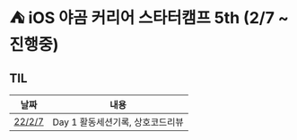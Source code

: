 # ⛺ iOS️ 야곰 커리어 스타터캠프 5th (2/7 ~ 진행중)
## TIL
|날짜|내용|
|:---:|:---:|
|[22/2/7](https://github.com/westeastyear/iOS_yagom_careerStater_camp/blob/main/TIL/22:2:7_TIL.md)|Day 1 활동세션기록, 상호코드리뷰|
